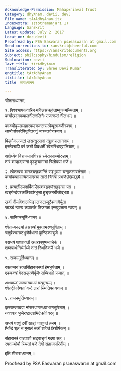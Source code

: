 ```yaml
---
Acknowledge-Permission: Mahaperiaval Trust
Category: dhyAnam, devii, devI
File name: tArAdhyAnam.itx
Indexextra: (stotramanjari 1)
Language: Sanskrit
Latest update: July 2, 2017
Location: doc_devii
Proofread by: PSA Easwaran psaeaswaran at gmail.com
Send corrections to: sanskrit@cheerful.com
Site access: https://sanskritdocuments.org
Subject: philosophy/hinduism/religion
Sublocation: devii
Text title: tArAdhyAnam
Transliterated by: Shree Devi Kumar
engtitle: tArAdhyAnam
itxtitle: tArAdhyAnam
title: ताराध्यानम्

---
```

  
 श्रीताराध्यानम्   
  
 १. विश्वव्यापकवारिमध्यविलसच्छ्वेताम्बुजन्मस्थिताम् ।  
कर्त्रीखड्गकपालनीलनलिनैः राजत्करां नीलभाम् ॥  
  
काञ्चीकुण्डलहारकङ्कणलसत्केयूरमञ्जीरकाम् ।  
आप्तैर्नागवरैर्विभूषिततनुं चारक्तनेत्रत्रयाम् ॥  
  
पिङ्गैकाग्रजटां लसत्सुरसनां दंष्ट्राकरालाननाम् ।  
हस्तैश्चापि वरं कटौ विदधतीं श्वेतास्थिपट्टालिकाम् ॥  
  
अक्षेभ्येण विराजमानशिरसं स्मेराननाम्भोरुहाम् ।  
तारं शावहृदासनां दृढकुचामम्बां त्रिलोक्यां भजे ॥  
  
 २. श्वेताम्बरां शारदचन्द्रकान्तिं सद्भूषणां चन्द्रकलावतंसाम् ।  
कर्त्रीकपालान्वितपादपद्मां तारां त्रिनेत्रां प्रभजेऽखिलर्द्ध्यै ॥  
  
 ३. प्रत्यालीढपदार्पिताङ्घ्रिशवहृद्घोराट्टहासा परा ।  
खड्गेन्दीवरकर्त्रिखर्परभुजा हुङ्कारबीजोद्भवा ॥  
  
खर्वा नीलविशालपिङ्गलजटाजूटैकनागैर्युता ।  
जाड्यं न्यस्य कपालके त्रिजगतां हन्त्युग्रतारा स्वयम् ॥  
  
 ४. सात्त्विकमूर्तिध्यानम् ॥  
  
श्वेताम्बराढ्यां हंसस्थां मुक्ताभरणभूषिताम् ।  
चतुर्वक्त्रामष्टभुजैर्दधानां कुण्डिकाम्बुजे ॥  
  
वराभये पाशशक्ती अक्षस्रक्पुष्पमालिके ।  
शब्दपाथोनिधेर्मध्ये तारां स्थितिकरीं भजे ॥  
  
 ५. राजसमूर्तिध्यानम् ॥  
  
रक्ताम्बरां रक्तसिंहासनस्थां हेमभूषिताम् ।  
एकवक्त्रां वेदसङ्ख्यैर्भुजैः सम्बिभ्रतीं क्रमात् ॥  
  
अक्षमालां पानपात्रमभयं वरमुत्तमम् ।  
श्वेतद्वीपस्थितां वन्दे तारां स्थितिपरायणाम् ॥  
  
 ६. तामसमूर्तिध्यानम् ॥  
  
कृष्णाम्बराढ्यां नौसंस्थामस्थ्याभरणभूषिताम् ।  
नववक्त्रां भुजैरष्टादशभिर्दधतीं वरम् ॥  
  
अभयं परशुं दर्वीं खड्गं पाशुपतं हलम् ।  
भिन्दिं शूलं च मुसलं कर्त्रीं शक्तिं त्रिशीर्षकम् ॥  
  
संहारास्त्रं वज्रपाशौ खट्वाङ्गं गदया सह ।  
रक्ताम्भोधौ स्थितां वन्दे देवीं संहारकारिणीम् ॥  
  
इति श्रीताराध्यानम् ॥  
  
  
Proofread by PSA Easwaran psaeaswaran at gmail.com  
  
